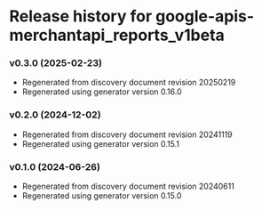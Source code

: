 # Release history for google-apis-merchantapi_reports_v1beta

### v0.3.0 (2025-02-23)

* Regenerated from discovery document revision 20250219
* Regenerated using generator version 0.16.0

### v0.2.0 (2024-12-02)

* Regenerated from discovery document revision 20241119
* Regenerated using generator version 0.15.1

### v0.1.0 (2024-06-26)

* Regenerated from discovery document revision 20240611
* Regenerated using generator version 0.15.0

